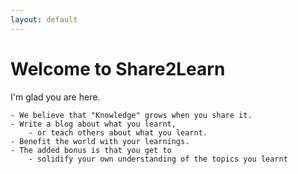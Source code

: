 ```yaml
---
layout: default
---
```


# Welcome to Share2Learn

<p> I'm glad you are here. </p>

    - We believe that "Knowledge" grows when you share it. 
    - Write a blog about what you learnt, 
        - or teach others about what you learnt. 
    - Benefit the world with your learnings. 
    - The added bonus is that you get to 
        - solidify your own understanding of the topics you learnt
